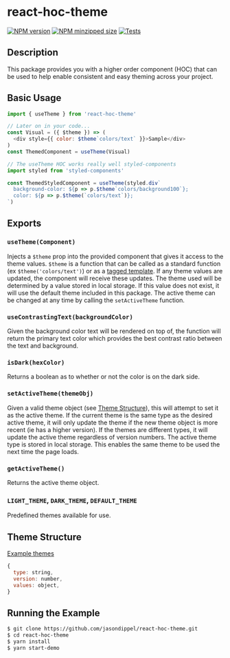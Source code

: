 # react-hoc-theme

[![NPM version](http://img.shields.io/npm/v/react-hoc-theme.svg?style=flat-square)](https://www.npmjs.com/package/react-hoc-theme)
[![NPM minzipped size](https://img.shields.io/bundlephobia/minzip/react-hoc-theme)](https://www.npmjs.com/package/react-hoc-theme)
[![Tests](https://github.com/jasondippel/react-hoc-theme/workflows/tests/badge.svg)](https://www.npmjs.com/package/react-hoc-theme)

## Description

<!-- A description of what this package does. -->

This package provides you with a higher order component (HOC) that can be used to help enable consistent and easy theming across your project.

## Basic Usage

<!-- A basic example of how to use this package. Doesn't have to be proper code, just enough to show how to use it. -->

```js
import { useTheme } from 'react-hoc-theme'

// Later on in your code...
const Visual = ({ $theme }) => (
  <div style={{ color: $theme`colors/text` }}>Sample</div>
)
const ThemedComponent = useTheme(Visual)

// The useTheme HOC works really well styled-components
import styled from 'styled-components'

const ThemedStyledComponent = useTheme(styled.div`
  background-color: ${p => p.$theme`colors/background100`};
  color: ${p => p.$theme(`colors/text`)};
`)
```

## Exports

### `useTheme(Component)`

Injects a `$theme` prop into the provided component that gives it access to the theme values. `$theme` is a function that can be called as a standard function (ex `$theme('colors/text')`) or as a [tagged template](https://developer.mozilla.org/en-US/docs/Web/JavaScript/Reference/Template_literals#Tagged_templates). If any theme values are updated, the component will receive these updates.
The theme used will be determined by a value stored in local storage. If this value does not exist, it will use the default theme included in this package. The active theme can be changed at any time by calling the `setActiveTheme` function.

### `useContrastingText(backgroundColor)`

Given the background color text will be rendered on top of, the function will return the primary text color which provides the best contrast ratio between the text and background.

### `isDark(hexColor)`

Returns a boolean as to whether or not the color is on the dark side.

### `setActiveTheme(themeObj)`

Given a valid theme object (see [Theme Structure](#theme-structure)), this will attempt to set it as the active theme. If the current theme is the same type as the desired active theme, it will only update the theme if the new theme object is more recent (ie has a higher version). If the themes are different types, it will update the active theme regardless of version numbers.
The active theme type is stored in local storage. This enables the same theme to be used the next time the page loads.

### `getActiveTheme()`

Returns the active theme object.

### `LIGHT_THEME`, `DARK_THEME`, `DEFAULT_THEME`

Predefined themes available for use.

## Theme Structure

[Example themes](https://github.com/jasondippel/react-hoc-theme/tree/master/src/config)

```js
{
  type: string,
  version: number,
  values: object,
}
```

<!-- ## Known Issues -->

<!-- Are there any current issues with this component? -->

## Running the Example

```bash
$ git clone https://github.com/jasondippel/react-hoc-theme.git
$ cd react-hoc-theme
$ yarn install
$ yarn start-demo
```
